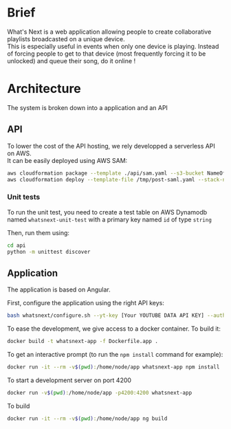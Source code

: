 # Brief

What's Next is a web application allowing people to create collaborative
playlists broadcasted on a unique device.  
This is especially useful in events when only one device is playing. Instead of
forcing people to get to that device (most frequently forcing it to be unlocked)
and queue their song, do it online !

# Architecture

The system is broken down into a application and an API

## API

To lower the cost of the API hosting, we rely developped a serverless API on
AWS.  
It can be easily deployed using AWS SAM:

```bash
aws cloudformation package --template ./api/sam.yaml --s3-bucket NameOfABucket --output-template /tmp/post-saml.yaml --region us-east-1
aws cloudformation deploy --template-file /tmp/post-saml.yaml --stack-name whatsnext --capabilities CAPABILITY_IAM CAPABILITY_NAMED_IAM
```

### Unit tests

To run the unit test, you need to create a test table on AWS Dynamodb named `whatsnext-unit-test` with a primary key named `id` of type `string`  

Then, run them using:
```bash
cd api
python -m unittest discover
```

## Application

The application is based on Angular.  

First, configure the application using the right API keys:
```bash
bash whatsnext/configure.sh --yt-key [Your YOUTUBE DATA API KEY] --auth [Your Cognito App client Id] --auth-secret [Your Cognito App secret]
```

To ease the development, we give access to a docker container. To build it:
```bash
docker build -t whatsnext-app -f Dockerfile.app .
```

To get an interactive prompt (to run the `npm install` command for example):
```bash
docker run -it --rm -v$(pwd):/home/node/app whatsnext-app npm install
```

To start a development server on port 4200
```bash
docker run -v$(pwd):/home/node/app -p4200:4200 whatsnext-app
```

To build
```bash
docker run -it --rm -v$(pwd):/home/node/app ng build
```
